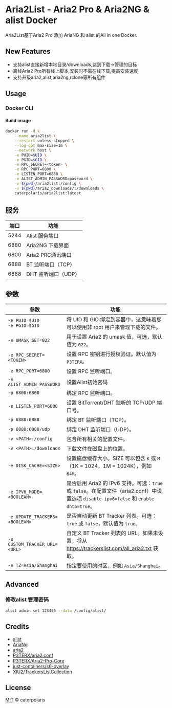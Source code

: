 # Aria2List - Aria2 Pro & Aria2NG & alist Docker

Aria2List基于Aria2 Pro 添加 AriaNG 和 alist 的All in one Docker.

## New Features

* 支持alist直接新增本地目录/downloads,达到下载->管理的目标
* 离线Aria2 Pro所有线上脚本,安装时不需在线下载,提高安装速度
* 支持升级aria2,alist,aria2ng,rclone等所有组件

## Usage

### Docker CLI

#### Build image

```bash
docker run -d \
    --name aria2list \
    --restart unless-stopped \
    --log-opt max-size=1m \
    --network host \
    -e PUID=$UID \
    -e PGID=$GID \
    -e RPC_SECRET=<token> \
    -e RPC_PORT=6800 \
    -e LISTEN_PORT=6888 \
    -e ALIST_ADMIN_PASSWORD=password \
    -v ${pwd}/aria2list:/config \
    -v ${pwd}/aria2_downloads/:/downloads \
    caterpolaris/aria2list:latest
```

## 服务

| 端口   | 功能            |
|------|---------------|
| 5244 | Alist 服务端口    |
| 6880 | Aria2NG 下载界面  |
| 6800 | Aria2 PRC通讯端口 |
| 6888 | BT 监听端口（TCP）  |
| 6888 | DHT 监听端口（UDP） |

## 参数

| 参数                               | 功能                                                                                                         |
|----------------------------------|------------------------------------------------------------------------------------------------------------|
| `-e PUID=$UID`<br>`-e PGID=$GID` | 将 UID 和 GID 绑定到容器中，这意味着您可以使用非 root 用户来管理下载的文件。                                                             |
| `-e UMASK_SET=022`               | 用于设置 Aria2 的 umask 值，可选，默认值为 `022`。                                                                        |
| `-e RPC_SECRET=<TOKEN>`          | 设置 RPC 密钥进行授权验证。默认值为 `P3TERX`。                                                                             |
| `-e RPC_PORT=6800`               | 设置 RPC 监听端口。                                                                                               |
| `-e ALIST_ADMIN_PASSWORD`        | 设置Alist初始密码                                                                                                |
| `-p 6800:6800`                   | 绑定 RPC 监听端口。                                                                                               |
| `-e LISTEN_PORT=6888`            | 设置 BitTorrent/DHT 监听的 TCP/UDP 端口号。                                                                         |
| `-p 6888:6888`                   | 绑定 BT 监听端口（TCP）。                                                                                           |
| `-p 6888:6888/udp`               | 绑定 DHT 监听端口（UDP）。                                                                                          |
| `-v <PATH>:/config`              | 包含所有相关的配置文件。                                                                                               |
| `-v <PATH>:/downloads`           | 下载文件在磁盘上的位置。                                                                                               |
| `-e DISK_CACHE=<SIZE>`           | 设置磁盘缓存大小。SIZE 可以包含 `K` 或 `M`（1K = 1024，1M = 1024K），例如 `64M`。                                               |
| `-e IPV6_MODE=<BOOLEAN>`         | 是否启用 Aria2 的 IPv6 支持。可选：`true` 或 `false`。在配置文件（aria2.conf）中设置选项 `disable-ipv6=false` 和 `enable-dht6=true`。 |
| `-e UPDATE_TRACKERS=<BOOLEAN>`   | 是否自动更新 BT Tracker 列表。可选：`true` 或 `false`，默认值为 `true`。                                                      |
| `-e CUSTOM_TRACKER_URL=<URL>`    | 自定义 BT Tracker 列表的 URL。如果未设置，将从 https://trackerslist.com/all_aria2.txt 获取。                                 |
| `-e TZ=Asia/Shanghai`            | 指定要使用的时区，例如 `Asia/Shanghai`。                                                                               |

## Advanced

### 修改alist 管理密码

```bash
alist admin set 123456 --data /config/alist/
```

## Credits

* [alist](https://github.com/alist-org/alist)
* [AriaNg]( https://github.com/mayswind/AriaNg)
* [aria2](https://github.com/aria2/aria2)
* [P3TERX/aria2.conf](https://github.com/P3TERX/aria2.conf)
* [P3TERX/Aria2-Pro-Core](https://github.com/P3TERX/Aria2-Pro-Core)
* [just-containers/s6-overlay](https://github.com/just-containers/s6-overlay)
* [XIU2/TrackersListCollection](https://github.com/XIU2/TrackersListCollection)

## License

[MIT](https://github.com/caterpolaris/aria2list/blob/master/LICENSE) © caterpolaris
